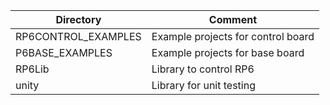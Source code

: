 
Directory | Comment
--- | ---
RP6CONTROL_EXAMPLES | Example projects for control board
P6BASE_EXAMPLES | Example projects for base board
RP6Lib | Library to control RP6
unity | Library for unit testing

